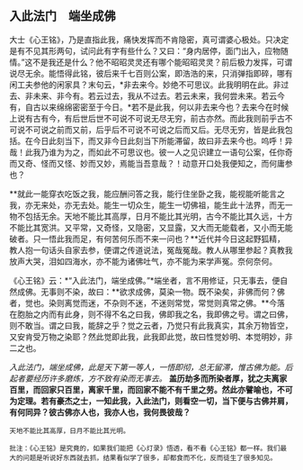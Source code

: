 ## 入此法门　端坐成佛

大士《心王铭》，乃是直指此我，痛快发挥而不肯隐密，真可谓婆心极处。只决定是有不见其形两句，试问此有字有些什么？又曰：“身内居停，面门出入，应物随情。”这不是我还是什么？他不昭昭灵灵还有哪个能昭昭灵灵？前后极力发挥，可谓说尽无余。能悟得此铭，彼后来千七百则公案，即浩浩的来，只消弹指即碎，哪有闲工夫参他的闲家具？末句云，*非去来今。妙绝不可思议。此我明明在此。非过去、非未来、非今有。若云过去，我从不过去。若云未来，我何尝未来。若云今有，自古以来绵绵密密至于今日。*若不是此我，何以非去来今也？去来今在时候上说有古有今，有后世后世不可说不可说无尽无穷，前古亦然。而此我则前乎古不可说不可说之前而又前，后乎后不可说不可说之后而又后。无尽无穷，皆是此我包括。在今日此刻当下，而又非今日此刻当下所能滞留，故曰非去来今也。呜呼！异哉！此我乃谁为为之，而如此不可思议也。彼一人之见识建立一语句公案，任你奇而又奇、怪而又怪、妙而又妙，焉能当吾意哉？！动意开口处我便知之，而何庸参也？

**就此一能穿衣吃饭之我，能应酬问答之我，能行住坐卧之我，能视能听能言之我，亦无来处，亦无去处。能生一切众生，能生一切佛祖，能生此十法界，而无一物不包括无余。天地不能比其高厚，日月不能比其光明，古今不能比其久远，十方不能比其宽洪。又平常，又奇怪，又隐密，又显露，又大而无能载者，又小而无能破者。只一悟此我而足，有何苦何乐而不来一问也？**近代并今日这起野狐精，教人抱一句话头自家去参，便谓之传道说法，冤哉冤哉。教人从哪里参起？真教我放声大哭，泪如四海水，亦不能为诸佛吐气，亦不能为来学声冤。奈何奈何。

《心王铭》云：*“入此法门，端坐成佛。”*端坐者，言不用修证，只无事去，便自然成佛。无事则不染，故曰：**欲求成佛，莫染一物。既不染矣，非佛而何？佛者，觉也。染则离觉而迷，不杂则不迷，不迷则常觉，常觉则真常之佛。**今落在胞胎之内而有此身，则不得不名之曰我，佛即我之名，我即佛之号。谓之曰佛，则不敢当。谓之曰我，能辞之乎？觉之云者，乃觉只有此我真实，其余万物皆空，又安肯受万物之染耶？然此觉即此我，此我即此觉，故曰性觉妙明、本觉明妙，非二之也。

*入此法门，端坐成佛，此是天下第一等人，一悟即彻，总无留滞，惟古佛为能。后起者要经历许多磨炼，方不致有染而无事去。* **盖历劫多而所染者厚，犹之夫离家百里，而回家只百里，离家千里，而回家不能不有千里之劳。然此亦譬喻也，不可为定理。若有豪杰之士，一知此我，入此法门，则看空一切，当下便与古佛并肩，有何同异？彼古佛亦人也，我亦人也，我何畏彼哉？**

```yang
天地不能比其高厚，日月不能比其光明。
```

```xu
批注：《心王铭》是究竟的，如果我们能把《心灯录》悟透，看不看《心王铭》都一样。我们最大的问题是听说好东西就去抓，结果看似学了很多，却都食而不化，反而徒生了很多知见。
```
